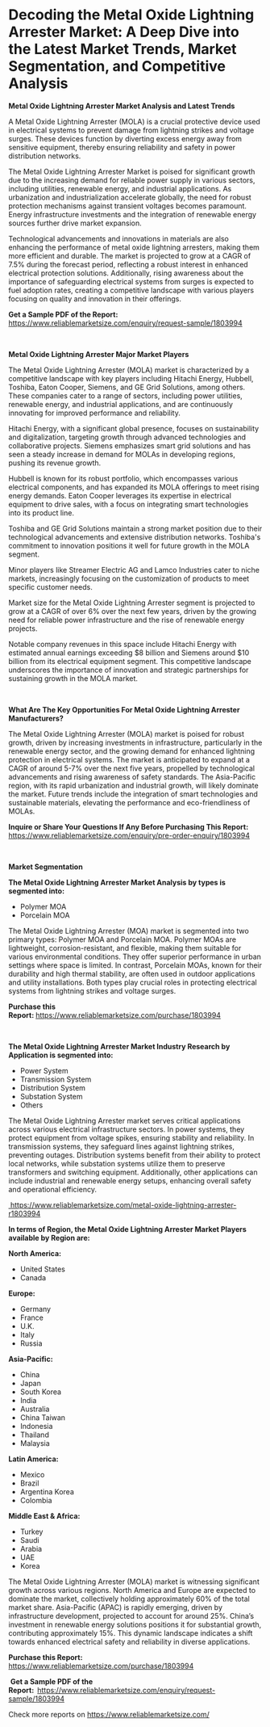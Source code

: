 <p><h1>Decoding the Metal Oxide Lightning Arrester Market: A Deep Dive into the Latest Market Trends, Market Segmentation, and Competitive Analysis</h1></p><p><strong>Metal Oxide Lightning Arrester Market Analysis and Latest Trends</strong></p>
<p><p>A Metal Oxide Lightning Arrester (MOLA) is a crucial protective device used in electrical systems to prevent damage from lightning strikes and voltage surges. These devices function by diverting excess energy away from sensitive equipment, thereby ensuring reliability and safety in power distribution networks.</p><p>The Metal Oxide Lightning Arrester Market is poised for significant growth due to the increasing demand for reliable power supply in various sectors, including utilities, renewable energy, and industrial applications. As urbanization and industrialization accelerate globally, the need for robust protection mechanisms against transient voltages becomes paramount. Energy infrastructure investments and the integration of renewable energy sources further drive market expansion.</p><p>Technological advancements and innovations in materials are also enhancing the performance of metal oxide lightning arresters, making them more efficient and durable. The market is projected to grow at a CAGR of 7.5% during the forecast period, reflecting a robust interest in enhanced electrical protection solutions. Additionally, rising awareness about the importance of safeguarding electrical systems from surges is expected to fuel adoption rates, creating a competitive landscape with various players focusing on quality and innovation in their offerings.</p></p>
<p><strong>Get a Sample PDF of the Report:&nbsp;</strong> <a href="https://www.reliablemarketsize.com/enquiry/request-sample/1803994?utm_campaign=3169&utm_medium=2&utm_source=Github&utm_content=ia&utm_term=11042025&utm_id=metal-oxide-lightning-arrester">https://www.reliablemarketsize.com/enquiry/request-sample/1803994</a></p>
<p>&nbsp;</p>
<p><strong>Metal Oxide Lightning Arrester Major Market Players</strong></p>
<p><p>The Metal Oxide Lightning Arrester (MOLA) market is characterized by a competitive landscape with key players including Hitachi Energy, Hubbell, Toshiba, Eaton Cooper, Siemens, and GE Grid Solutions, among others. These companies cater to a range of sectors, including power utilities, renewable energy, and industrial applications, and are continuously innovating for improved performance and reliability. </p><p>Hitachi Energy, with a significant global presence, focuses on sustainability and digitalization, targeting growth through advanced technologies and collaborative projects. Siemens emphasizes smart grid solutions and has seen a steady increase in demand for MOLAs in developing regions, pushing its revenue growth.</p><p>Hubbell is known for its robust portfolio, which encompasses various electrical components, and has expanded its MOLA offerings to meet rising energy demands. Eaton Cooper leverages its expertise in electrical equipment to drive sales, with a focus on integrating smart technologies into its product line.</p><p>Toshiba and GE Grid Solutions maintain a strong market position due to their technological advancements and extensive distribution networks. Toshiba's commitment to innovation positions it well for future growth in the MOLA segment.</p><p>Minor players like Streamer Electric AG and Lamco Industries cater to niche markets, increasingly focusing on the customization of products to meet specific customer needs.</p><p>Market size for the Metal Oxide Lightning Arrester segment is projected to grow at a CAGR of over 6% over the next few years, driven by the growing need for reliable power infrastructure and the rise of renewable energy projects. </p><p>Notable company revenues in this space include Hitachi Energy with estimated annual earnings exceeding $8 billion and Siemens around $10 billion from its electrical equipment segment. This competitive landscape underscores the importance of innovation and strategic partnerships for sustaining growth in the MOLA market.</p></p>
<p>&nbsp;</p>
<p><strong>What Are The Key Opportunities For Metal Oxide Lightning Arrester Manufacturers?</strong></p>
<p><p>The Metal Oxide Lightning Arrester (MOLA) market is poised for robust growth, driven by increasing investments in infrastructure, particularly in the renewable energy sector, and the growing demand for enhanced lightning protection in electrical systems. The market is anticipated to expand at a CAGR of around 5-7% over the next five years, propelled by technological advancements and rising awareness of safety standards. The Asia-Pacific region, with its rapid urbanization and industrial growth, will likely dominate the market. Future trends include the integration of smart technologies and sustainable materials, elevating the performance and eco-friendliness of MOLAs.</p></p>
<p><strong>Inquire or Share Your Questions If Any Before Purchasing This Report:</strong> <a href="https://www.reliablemarketsize.com/enquiry/pre-order-enquiry/1803994?utm_campaign=3169&utm_medium=2&utm_source=Github&utm_content=ia&utm_term=11042025&utm_id=metal-oxide-lightning-arrester">https://www.reliablemarketsize.com/enquiry/pre-order-enquiry/1803994</a></p>
<p>&nbsp;</p>
<p><strong>Market Segmentation</strong></p>
<p><strong>The Metal Oxide Lightning Arrester Market Analysis by types is segmented into:</strong></p>
<p><ul><li>Polymer MOA</li><li>Porcelain MOA</li></ul></p>
<p><p>The Metal Oxide Lightning Arrester (MOA) market is segmented into two primary types: Polymer MOA and Porcelain MOA. Polymer MOAs are lightweight, corrosion-resistant, and flexible, making them suitable for various environmental conditions. They offer superior performance in urban settings where space is limited. In contrast, Porcelain MOAs, known for their durability and high thermal stability, are often used in outdoor applications and utility installations. Both types play crucial roles in protecting electrical systems from lightning strikes and voltage surges.</p></p>
<p><strong>Purchase this Report:&nbsp;</strong><a href="https://www.reliablemarketsize.com/purchase/1803994?utm_campaign=3169&utm_medium=2&utm_source=Github&utm_content=ia&utm_term=11042025&utm_id=metal-oxide-lightning-arrester">https://www.reliablemarketsize.com/purchase/1803994</a></p>
<p>&nbsp;</p>
<p><strong>The Metal Oxide Lightning Arrester Market Industry Research by Application is segmented into:</strong></p>
<p><ul><li>Power System</li><li>Transmission System</li><li>Distribution System</li><li>Substation System</li><li>Others</li></ul></p>
<p><p>The Metal Oxide Lightning Arrester market serves critical applications across various electrical infrastructure sectors. In power systems, they protect equipment from voltage spikes, ensuring stability and reliability. In transmission systems, they safeguard lines against lightning strikes, preventing outages. Distribution systems benefit from their ability to protect local networks, while substation systems utilize them to preserve transformers and switching equipment. Additionally, other applications can include industrial and renewable energy setups, enhancing overall safety and operational efficiency.</p></p>
<p><a href="https://www.reliablemarketsize.com/metal-oxide-lightning-arrester-r1803994?utm_campaign=3169&utm_medium=2&utm_source=Github&utm_content=ia&utm_term=11042025&utm_id=metal-oxide-lightning-arrester">&nbsp;https://www.reliablemarketsize.com/metal-oxide-lightning-arrester-r1803994</a></p>
<p><strong>In terms of Region, the Metal Oxide Lightning Arrester Market Players available by Region are:</strong></p>
<p>
    <p> <strong> North America: </strong>
        <ul>
            <li>United States</li>
            <li>Canada</li>
        </ul>
        </p> 
    <p> <strong> Europe: </strong>
        <ul>
            <li>Germany</li>
            <li>France</li>
            <li>U.K.</li>
            <li>Italy</li>
            <li>Russia</li>
        </ul>
        </p> 
    <p> <strong> Asia-Pacific: </strong>
        <ul>
            <li>China</li>
            <li>Japan</li>
            <li>South Korea</li>
            <li>India</li>
            <li>Australia</li>
            <li>China Taiwan</li>
            <li>Indonesia</li>
            <li>Thailand</li>
            <li>Malaysia</li>
        </ul>
        </p> 
    <p> <strong> Latin America: </strong>
        <ul>
            <li>Mexico</li>
            <li>Brazil</li>
            <li>Argentina Korea</li>
            <li>Colombia</li>
        </ul>
        </p> 
    <p> <strong> Middle East & Africa: </strong>
        <ul>
            <li>Turkey</li>
            <li>Saudi</li>
            <li>Arabia</li>
            <li>UAE</li>
            <li>Korea</li>
        </ul>
    </p>
    </p>
<p><p>The Metal Oxide Lightning Arrester (MOLA) market is witnessing significant growth across various regions. North America and Europe are expected to dominate the market, collectively holding approximately 60% of the total market share. Asia-Pacific (APAC) is rapidly emerging, driven by infrastructure development, projected to account for around 25%. China’s investment in renewable energy solutions positions it for substantial growth, contributing approximately 15%. This dynamic landscape indicates a shift towards enhanced electrical safety and reliability in diverse applications.</p></p>
<p><strong>Purchase this Report: </strong><a href="https://www.reliablemarketsize.com/purchase/1803994?utm_campaign=3169&utm_medium=2&utm_source=Github&utm_content=ia&utm_term=11042025&utm_id=metal-oxide-lightning-arrester">https://www.reliablemarketsize.com/purchase/1803994</a></p>
<p>&nbsp;<strong>Get a Sample PDF of the Report:&nbsp;&nbsp;</strong><a href="https://www.reliablemarketsize.com/enquiry/request-sample/1803994?utm_campaign=3169&utm_medium=2&utm_source=Github&utm_content=ia&utm_term=11042025&utm_id=metal-oxide-lightning-arrester">https://www.reliablemarketsize.com/enquiry/request-sample/1803994</a></p>
<p><strong></strong></p>
<p>Check more reports on <a href="https://www.reliablemarketsize.com/?utm_campaign=3169&utm_medium=2&utm_source=Github&utm_content=ia&utm_term=11042025&utm_id=metal-oxide-lightning-arrester">https://www.reliablemarketsize.com/</a></p>